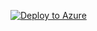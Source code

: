 ﻿[![Deploy to Azure](https://aka.ms/deploytoazurebutton)](https://portal.azure.com/#create/Microsoft.Template/uri/https%3A%2F%2Fraw.githubusercontent.com%2Fcharl-nml%2Fazuredeploytest%2Fmaster%2Fazuredeploy.json)
